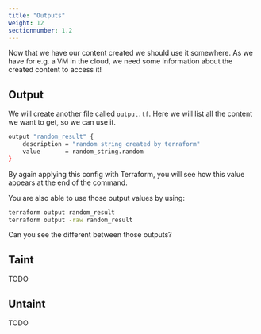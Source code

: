 ```yaml
---
title: "Outputs"
weight: 12
sectionnumber: 1.2
---
```


Now that we have our content created we should use it somewhere. As we have for e.g. a VM in the cloud, we need some information about the created content to access it!


## Output

We will create another file called `output.tf`. Here we will list all the content we want to get, so we can use it.

```bash
output "random_result" {
    description = "random string created by terraform"
    value       = random_string.random
}
```

By again applying this config with Terraform, you will see how this value appears at the end of the command.

You are also able to use those output values by using:

```bash
terraform output random_result
terraform output -raw random_result
```

Can you see the different between those outputs?


## Taint

TODO


## Untaint

TODO
